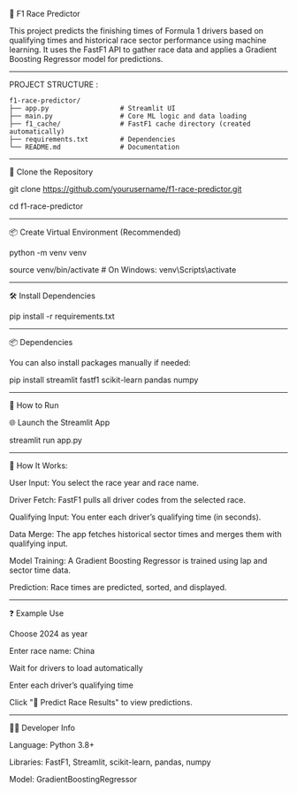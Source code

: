 🏁 F1 Race Predictor


This project predicts the finishing times of Formula 1 drivers based on qualifying times and historical race sector performance using machine learning.
It uses the FastF1 API to gather race data and applies a Gradient Boosting Regressor model for predictions.


------------------------------------------------------------------------------------------

PROJECT STRUCTURE :

```
f1-race-predictor/
├── app.py                  # Streamlit UI 
├── main.py                 # Core ML logic and data loading
├── f1_cache/               # FastF1 cache directory (created automatically)
├── requirements.txt        # Dependencies
└── README.md               # Documentation
```



------------------------------------------------------------------------------------------

🔧 Clone the Repository


git clone https://github.com/yourusername/f1-race-predictor.git


cd f1-race-predictor

------------------------------------------------------------------------------------------

📦 Create Virtual Environment (Recommended)

python -m venv venv


source venv/bin/activate  # On Windows: venv\Scripts\activate


------------------------------------------------------------------------------------------

🛠️ Install Dependencies


pip install -r requirements.txt




------------------------------------------------------------------------------------------

📦 Dependencies


You can also install packages manually if needed:


pip install streamlit fastf1 scikit-learn pandas numpy


------------------------------------------------------------------------------------------

🚀 How to Run <br/>

🌐 Launch the Streamlit App </br>


streamlit run app.py



------------------------------------------------------------------------------------------

🧠 How It Works:


User Input: You select the race year and race name.


Driver Fetch: FastF1 pulls all driver codes from the selected race.


Qualifying Input: You enter each driver’s qualifying time (in seconds).


Data Merge: The app fetches historical sector times and merges them with qualifying input.


Model Training: A Gradient Boosting Regressor is trained using lap and sector time data.


Prediction: Race times are predicted, sorted, and displayed.



------------------------------------------------------------------------------------------

❓ Example Use


Choose 2024 as year


Enter race name: China


Wait for drivers to load automatically


Enter each driver’s qualifying time


Click "🔮 Predict Race Results" to view predictions.



------------------------------------------------------------------------------------------

👨‍💻 Developer Info


Language: Python 3.8+


Libraries: FastF1, Streamlit, scikit-learn, pandas, numpy


Model: GradientBoostingRegressor













